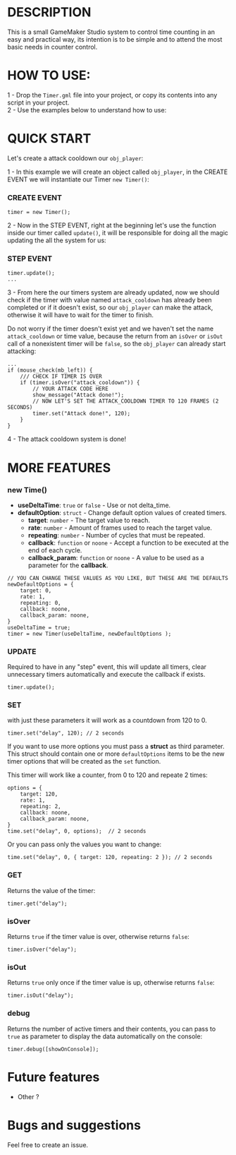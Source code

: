# DESCRIPTION
This is a small GameMaker Studio system to control time counting in an easy and practical way, its intention is to be simple and to attend the most basic needs in counter control.
# HOW TO USE:
1 - Drop the `Timer.gml` file into your project, or copy its contents into any script in your project.
<br>
2 - Use the examples below to understand how to use:
# QUICK START
Let's create a attack cooldown our `obj_player`:


1 - In this example we will create an object called `obj_player`, in the CREATE EVENT we will instantiate our Timer `new Timer()`:
### CREATE EVENT
```gml
timer = new Timer();
```
 2 - Now in the STEP EVENT, right at the beginning let's use the function inside our timer called `update()`, it will be responsible for doing all the magic updating the all the system for us:
### STEP EVENT
```gml
timer.update();
...
```
3 - From here the our timers system are already updated, now we should check if the timer with value named `attack_cooldown` has already been completed or if it doesn't exist, so our `obj_player` can make the attack, otherwise it will have to wait for the timer to finish.

Do not worry if the timer doesn't exist yet and we haven't set the name `attack_cooldown` or time value, because the return from an `isOver` or `isOut` call of a nonexistent timer will be `false`, so the `obj_player` can already start attacking:

```gml
...
if (mouse_check(mb_left)) {
    /// CHECK IF TIMER IS OVER
    if (timer.isOver("attack_cooldown")) {
        // YOUR ATTACK CODE HERE
        show_message("Attack done!");
        // NOW LET'S SET THE ATTACK_COOLDOWN TIMER TO 120 FRAMES (2 SECONDS)
        timer.set("Attack done!", 120);
    }
}
```
4 - The attack cooldown system is done!

# MORE FEATURES
### new Time()
- **useDeltaTime**: `true` or `false` - Use or not delta_time.
- **defaultOption**: `struct` - Change default option values of created timers.
  - **target**: `number` - The target value to reach.
  - **rate**: `number` - Amount of frames used to reach the target value.
  - **repeating**: `number` - Number of cycles that must be repeated.
  - **callback**: `function` or `noone` - Accept a function to be executed at the end of each cycle.
  - **callback_param**: `function` or `noone` - A value to be used as a parameter for the **callback**.

```gml
// YOU CAN CHANGE THESE VALUES AS YOU LIKE, BUT THESE ARE THE DEFAULTS
newDefaultOptions = {
    target: 0,
    rate: 1,
    repeating: 0,
    callback: noone,
    callback_param: noone,
}
useDeltaTime = true;
timer = new Timer(useDeltaTime, newDefaultOptions );
```

### UPDATE
Required to have in any "step" event, this will update all timers, clear unnecessary timers automatically and execute the callback if exists.
```gml
timer.update();
```

### SET
with just these parameters it will work as a countdown from 120 to 0.
```gml
timer.set("delay", 120); // 2 seconds
```
If you want to use more options you must pass a **struct** as third parameter. This struct should contain one or more `defaultOptions` items to be the new timer options that will be created as the `set` function.

This timer will work like a counter, from 0 to 120 and repeate 2 times:
```gml
options = {
    target: 120,
    rate: 1,
    repeating: 2,
    callback: noone,
    callback_param: noone,
}
time.set("delay", 0, options);  // 2 seconds
```
Or you can pass only the values you want to change:
```gml
time.set("delay", 0, { target: 120, repeating: 2 }); // 2 seconds
```
### GET
Returns the value of the timer:
```gml
timer.get("delay");	
```
### isOver
Returns `true` if the timer value is over, otherwise returns `false`:
```gml
timer.isOver("delay");
```
### isOut
Returns `true` only once if the timer value is up, otherwise returns `false`:
```gml
timer.isOut("delay");
```
### debug
Returns the number of active timers and their contents, you can pass to `true` as parameter to display the data automatically on the console:
```gml
timer.debug([showOnConsole]);
```
# Future features
- Other ?

# Bugs and suggestions
Feel free to create an issue.

